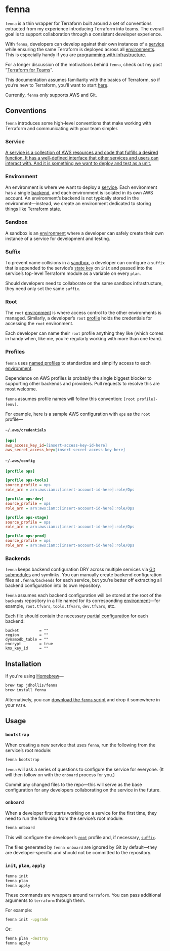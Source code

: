 # fenna

`fenna` is a thin wrapper for Terraform built around a set of conventions extracted from my experience introducing Terraform into teams. The overall goal is to support collaboration through a consistent developer experience.

With `fenna`, developers can develop against their own instances of a [service](#service) while ensuring the same Terraform is deployed across all [environments](#environments). This is especially handy if you are [programming with infrastructure](https://theconsultingcto.com/posts/continuous-delivery-with-terraform/#programming-with-infrastructure).

For a longer discussion of the motivations behind `fenna`, check out my post “[Terraform for Teams](https://theconsultingcto.com/posts/terraform-for-teams)”.

This documentation assumes familiarity with the basics of Terraform, so if you’re new to Terraform, you’ll want to start [here](https://learn.hashicorp.com/terraform).

Currently, `fenna` only supports AWS and Git.

## Conventions

`fenna` introduces some high-level conventions that make working with Terraform and communicating with your team simpler.

### Service

[A service is a collection of AWS resources and code that fulfills a desired function. It has a well-defined interface that other services and users can interact with. And it is something we want to deploy and test as a unit.](https://theconsultingcto.com/posts/continuous-delivery-with-terraform/#services)

### Environment

An environment is where we want to deploy a [service](#service). Each environment has a single [backend](https://www.terraform.io/docs/backends/config.html), and each environment is isolated in its own AWS account. An environment’s backend is not typically stored in the environment—instead, we create an environment dedicated to storing things like Terraform state.

### Sandbox

A sandbox is an [environment](#environment) where a developer can safely create their own instance of a service for development and testing.

### Suffix

To prevent name collisions in a [sandbox](#sandbox), a developer can configure a `suffix` that is appended to the service’s [state key](https://www.terraform.io/docs/backends/types/s3.html#key) on `init` and passed into the service’s top-level Terraform module as a variable on every `plan`.

Should developers need to collaborate on the same sandbox infrastructure, they need only set the same `suffix`.

### Root

The `root` [environment](#environment) is where access control to the other environments is managed. Similarly, a developer’s `root` [profile](#profiles) holds the credentials for accessing the `root` environment.

Each developer can name their `root` profile anything they like (which comes in handy when, like me, you’re regularly working with more than one team).

### Profiles

`fenna` uses [named profiles](https://docs.aws.amazon.com/cli/latest/userguide/cli-configure-profiles.html) to standardize and simplify access to each [environment](#environment).

Dependence on AWS profiles is probably the single biggest blocker to supporting other backends and providers. Pull requests to resolve this are most welcome.

`fenna` assumes profile names will follow this convention: `[root profile]-[env]`.

For example, here is a sample AWS configuration with `ops` as the `root` profile—

#### `~/.aws/credentials`

```ini
[ops]
aws_access_key_id=[insert-access-key-id-here]
aws_secret_access_key=[insert-secret-access-key-here]
```

#### `~/.aws/config`

```ini
[profile ops]

[profile ops-tools]
source_profile = ops
role_arn = arn:aws:iam::[insert-account-id-here]:role/Ops

[profile ops-dev]
source_profile = ops
role_arn = arn:aws:iam::[insert-account-id-here]:role/Ops

[profile ops-stage]
source_profile = ops
role_arn = arn:aws:iam::[insert-account-id-here]:role/Ops

[profile ops-prod]
source_profile = ops
role_arn = arn:aws:iam::[insert-account-id-here]:role/Ops
```

### Backends

`fenna` keeps backend configuration DRY across multiple services via [Git submodules](https://git-scm.com/book/en/v2/Git-Tools-Submodules) and symlinks. You can manually create backend configuration files at `.fenna/backends` for each service, but you’re better off extracting all backend configuration into its own repository.

`fenna` assumes each backend configuration will be stored at the root of the `backends` repository in a file named for its corresponding [environment](/#environment)—for example, `root.tfvars`, `tools.tfvars`, `dev.tfvars`, etc.

Each file should contain the necessary [partial configuration](https://www.terraform.io/docs/backends/config.html#partial-configuration) for each backend:

```hcl
bucket         = ""
region         = ""
dynamodb_table = ""
encrypt        = true
kms_key_id     = ""
```

## Installation

If you're using [Homebrew](https://brew.sh)—

```bash
brew tap jdhollis/fenna
brew install fenna
```

Alternatively, you can [download the `fenna` script](https://raw.githubusercontent.com/jdhollis/fenna/master/fenna) and drop it somewhere in your `PATH`.

## Usage

### `bootstrap`

When creating a new service that uses `fenna`, run the following from the service’s root module:

```bash
fenna bootstrap
```

`fenna` will ask a series of questions to configure the service for everyone. (It will then follow on with the `onboard` process for you.)

Commit any changed files to the repo—this will serve as the base configuration for any developers collaborating on the service in the future.

### `onboard`

When a developer first starts working on a service for the first time, they need to run the following from the service’s root module:

```bash
fenna onboard
```

This will configure the developer’s [`root`](/#root) profile and, if necessary, [`suffix`](/#suffix).

The files generated by `fenna onboard` are ignored by Git by default—they are developer-specific and should not be committed to the repository.

### `init`, `plan`, `apply`

```bash
fenna init
fenna plan
fenna apply
```

These commands are wrappers around `terraform`. You can pass additional arguments to `terraform` through them.

For example:

```bash
fenna init -upgrade
```

Or:

```bash
fenna plan -destroy
fenna apply
```
